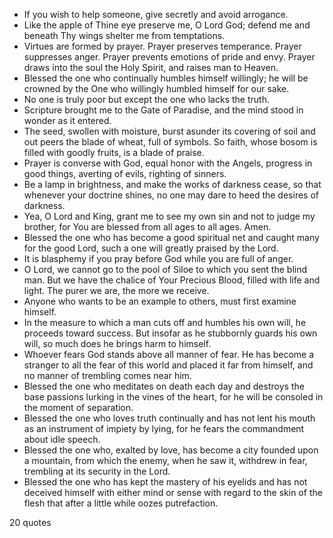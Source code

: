  - If you wish to help someone, give secretly and avoid arrogance.
 - Like the apple of Thine eye preserve me, O Lord God; defend me and beneath Thy wings shelter me from temptations.
 - Virtues are formed by prayer. Prayer preserves temperance. Prayer suppresses anger. Prayer prevents emotions of pride and envy. Prayer draws into the soul the Holy Spirit, and raises man to Heaven.
 - Blessed the one who continually humbles himself willingly; he will be crowned by the One who willingly humbled himself for our sake.
 - No one is truly poor but except the one who lacks the truth.
 - Scripture brought me to the Gate of Paradise, and the mind stood in wonder as it entered.
 - The seed, swollen with moisture, burst asunder its covering of soil and out peers the blade of wheat, full of symbols. So faith, whose bosom is filled with goodly fruits, is a blade of praise.
 - Prayer is converse with God, equal honor with the Angels, progress in good things, averting of evils, righting of sinners.
 - Be a lamp in brightness, and make the works of darkness cease, so that whenever your doctrine shines, no one may dare to heed the desires of darkness.
 - Yea, O Lord and King, grant me to see my own sin and not to judge my brother, for You are blessed from all ages to all ages. Amen.
 - Blessed the one who has become a good spiritual net and caught many for the good Lord, such a one will greatly praised by the Lord.
 - It is blasphemy if you pray before God while you are full of anger.
 - O Lord, we cannot go to the pool of Siloe to which you sent the blind man. But we have the chalice of Your Precious Blood, filled with life and light. The purer we are, the more we receive.
 - Anyone who wants to be an example to others, must first examine himself.
 - In the measure to which a man cuts off and humbles his own will, he proceeds toward success. But insofar as he stubbornly guards his own will, so much does he brings harm to himself.
 - Whoever fears God stands above all manner of fear. He has become a stranger to all the fear of this world and placed it far from himself, and no manner of trembling comes near him.
 - Blessed the one who meditates on death each day and destroys the base passions lurking in the vines of the heart, for he will be consoled in the moment of separation.
 - Blessed the one who loves truth continually and has not lent his mouth as an instrument of impiety by lying, for he fears the commandment about idle speech.
 - Blessed the one who, exalted by love, has become a city founded upon a mountain, from which the enemy, when he saw it, withdrew in fear, trembling at its security in the Lord.
 - Blessed the one who has kept the mastery of his eyelids and has not deceived himself with either mind or sense with regard to the skin of the flesh that after a little while oozes putrefaction.

20 quotes